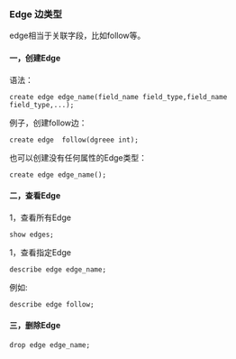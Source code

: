 
### Edge 边类型

edge相当于关联字段，比如follow等。

#### 一，创建Edge
语法：
```
create edge edge_name(field_name field_type,field_name field_type,...);
```

例子，创建follow边：
```
create edge  follow(dgreee int);
```

也可以创建没有任何属性的Edge类型：
```
create edge edge_name();
```


#### 二，查看Edge

1，查看所有Edge
```
show edges;
```

1，查看指定Edge
```
describe edge edge_name;
```
例如:
```
describe edge follow;
```

#### 三，删除Edge
```
drop edge edge_name;
```